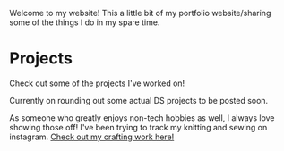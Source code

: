 <!--
.. title: Welcome!
.. slug: index
.. date: 2020-03-27 21:54:22 UTC-07:00
.. tags: 
.. category: 
.. link: 
.. description: 
.. type: text
-->

Welcome to my website! This a little bit of my portfolio website/sharing some of the things I do in my spare time.

<h1>Projects</h1>

Check out some of the projects I've worked on!

Currently on rounding out some actual DS projects to be posted soon. 

As someone who greatly enjoys non-tech hobbies as well, I always love showing those off! I've been trying to track my knitting and sewing on instagram. <a href="https://www.instagram.com/hermknits/">Check out my crafting work here!</a>
